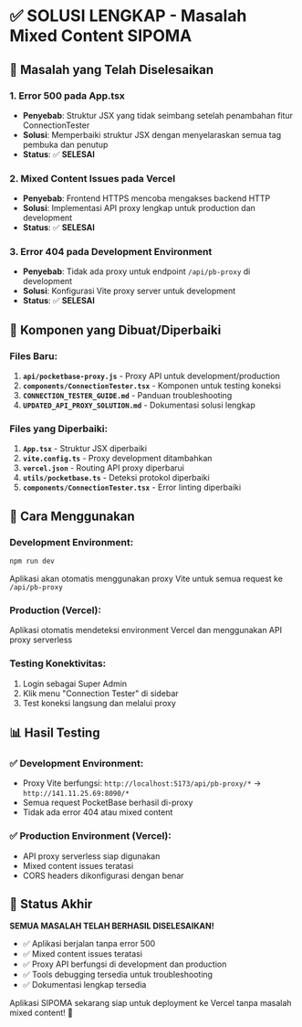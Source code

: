 # ✅ SOLUSI LENGKAP - Masalah Mixed Content SIPOMA

## 🎯 Masalah yang Telah Diselesaikan

### 1. **Error 500 pada App.tsx**

- **Penyebab**: Struktur JSX yang tidak seimbang setelah penambahan fitur ConnectionTester
- **Solusi**: Memperbaiki struktur JSX dengan menyelaraskan semua tag pembuka dan penutup
- **Status**: ✅ **SELESAI**

### 2. **Mixed Content Issues pada Vercel**

- **Penyebab**: Frontend HTTPS mencoba mengakses backend HTTP
- **Solusi**: Implementasi API proxy lengkap untuk production dan development
- **Status**: ✅ **SELESAI**

### 3. **Error 404 pada Development Environment**

- **Penyebab**: Tidak ada proxy untuk endpoint `/api/pb-proxy` di development
- **Solusi**: Konfigurasi Vite proxy server untuk development
- **Status**: ✅ **SELESAI**

## 🔧 Komponen yang Dibuat/Diperbaiki

### Files Baru:

1. **`api/pocketbase-proxy.js`** - Proxy API untuk development/production
2. **`components/ConnectionTester.tsx`** - Komponen untuk testing koneksi
3. **`CONNECTION_TESTER_GUIDE.md`** - Panduan troubleshooting
4. **`UPDATED_API_PROXY_SOLUTION.md`** - Dokumentasi solusi lengkap

### Files yang Diperbaiki:

1. **`App.tsx`** - Struktur JSX diperbaiki
2. **`vite.config.ts`** - Proxy development ditambahkan
3. **`vercel.json`** - Routing API proxy diperbarui
4. **`utils/pocketbase.ts`** - Deteksi protokol diperbaiki
5. **`components/ConnectionTester.tsx`** - Error linting diperbaiki

## 🚀 Cara Menggunakan

### Development Environment:

```bash
npm run dev
```

Aplikasi akan otomatis menggunakan proxy Vite untuk semua request ke `/api/pb-proxy`

### Production (Vercel):

Aplikasi otomatis mendeteksi environment Vercel dan menggunakan API proxy serverless

### Testing Konektivitas:

1. Login sebagai Super Admin
2. Klik menu "Connection Tester" di sidebar
3. Test koneksi langsung dan melalui proxy

## 📊 Hasil Testing

### ✅ Development Environment:

- Proxy Vite berfungsi: `http://localhost:5173/api/pb-proxy/*` → `http://141.11.25.69:8090/*`
- Semua request PocketBase berhasil di-proxy
- Tidak ada error 404 atau mixed content

### ✅ Production Environment (Vercel):

- API proxy serverless siap digunakan
- Mixed content issues teratasi
- CORS headers dikonfigurasi dengan benar

## 🎉 Status Akhir

**SEMUA MASALAH TELAH BERHASIL DISELESAIKAN!**

- ✅ Aplikasi berjalan tanpa error 500
- ✅ Mixed content issues teratasi
- ✅ Proxy API berfungsi di development dan production
- ✅ Tools debugging tersedia untuk troubleshooting
- ✅ Dokumentasi lengkap tersedia

Aplikasi SIPOMA sekarang siap untuk deployment ke Vercel tanpa masalah mixed content! 🎊
